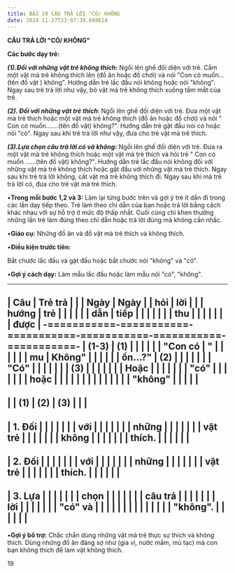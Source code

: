 ```yaml
---
title: BÀI 19 CÂU TRẢ LỜI "CÓ/ KHÔNG
date: 2024-11-27T23:07:39.698614
---
```


**CÂU TRẢ LỜI "CÓ/ KHÔNG"**

**Các bước dạy trẻ:**

***(1).Đối với những vật trẻ không thích:*** Ngồi lên ghế đối diện với
trẻ. Cầm một vật mà trẻ không thích lên (đồ ăn hoặc đồ chơi) và nói
"Con có muốn...(tên đồ vật ) không". Hướng dẫn trẻ lắc đầu nói không
hoặc nói "không". Ngay sau trẻ trả lời như vậy, bỏ vật mà trẻ không
thích xuống tầm mắt của trẻ.

***(2). Đối với những vật trẻ thích***: Ngồi lên ghế đối diện với trẻ.
Đưa một vật mà trẻ thích hoặc một vật mà trẻ không thích (đồ ăn hoặc
đồ chơi) và nói " Con có muốn.......(tên đồ vật) không?". Hướng dẫn
trẻ gật đầu nói có hoặc nói "có". Ngay sau khi trẻ trả lời như vậy,
đưa cho trẻ vật mà trẻ thích.

***(3).Lựa chọn câu trả lời có và không:*** Ngồi lên ghế đối diện với
trẻ. Đưa ra một vật mà trẻ không thích hoặc một vật mà trẻ thích và
hỏi trẻ " Con có muốn ......(tên đồ vật) không?". Hướng dẫn trẻ lắc
đầu nói không đối với những vật mà trẻ không thích hoặc gật đầu với
những vật mà trẻ thích. Ngay sau khi trẻ trả lời không, cất vật mà trẻ
không thích đi. Ngay sau khi mà trẻ trả lời có, đưa cho trẻ vật mà trẻ
thích.

•**Trong mỗi bước 1,2 và 3:** Làm lại từng bước trên và gợi ý trẻ ít
dần đi trong các lần dạy tiếp theo. Trẻ làm theo chỉ dẫn của bạn hoặc
trả lời bằng cách khác nhau với sự hỗ trợ ở mức độ thấp nhất. Cuối
cùng chỉ khen thưởng những lần trẻ làm đúng theo chỉ dẫn hoặc trả lời
đúng mà không cần nhắc.

•**Giáo cụ:** Những đồ ăn và đồ vật mà trẻ thích và không thích.

•**Điều kiện trước tiên:**

Bắt chước lắc đầu và gật đầu hoặc bắt chước nói "không" và "có".

•**Gợi ý cách dạy:** Làm mẫu lắc đầu hoặc làm mẫu nói "có", "không".

-------------------------------------------------------------------------
| **Câu     | **Trẻ trả |           |           | **Ngày    | **Ngày  |
| hỏi**     | lời**     |           |           | hướng     | trẻ     |
|           |           |           |           | dẫn**     | tiếp    |
|           |           |           |           |           | thu     |
|           |           |           |           |           | được**  |
-===========-===========-===========-===========-===========-===========-
| **(1-3)   | **(1)   |           |           |           |           |
| "Con có   | "       |           |           |           |           |
| mu        | Không"** |           |           |           |           |
| ốn...?"** | **(2)   |           |           |           |           |
|           | "Có"** |           |           |           |           |
|           | **(3)   |           |           |           |           |
|           | Hoặc    |           |           |           |           |
|           | "có"    |           |           |           |           |
|           | hoặc    |           |           |           |           |
|           |         |           |           |           |           |
|           | "không"** |           |           |           |           |
-------------------------------------------------------------------------
|           | **(1)**   | **(2)**   | **(3)**   |           |           |
-------------------------------------------------------------------------
| 1. Đối |           |           |           |           |           |
| với     |           |           |           |           |           |
| những   |           |           |           |           |           |
| vật trẻ |           |           |           |           |           |
| không   |           |           |           |           |           |
| thích.  |           |           |           |           |           |
-------------------------------------------------------------------------
| 2. Đối |           |           |           |           |           |
| với     |           |           |           |           |           |
| những   |           |           |           |           |           |
| vật trẻ |           |           |           |           |           |
| thích.  |           |           |           |           |           |
-------------------------------------------------------------------------
| 3. Lựa |           |           |           |           |           |
| chọn    |           |           |           |           |           |
| câu trả |           |           |           |           |           |
| lời     |           |           |           |           |           |
| "có" và |           |           |           |           |           |
|         |           |           |           |           |           |
|  "không". |           |           |           |           |           |
-------------------------------------------------------------------------

•**Gợi ý bổ trợ:** Chắc chắn dùng những vật mà trẻ thực sự thích và
không thích. Dùng những đồ ăn đáng sợ như (gia vị, nước mắm, mù tạc)
mà con bạn không thích để làm vật không thích.

19


